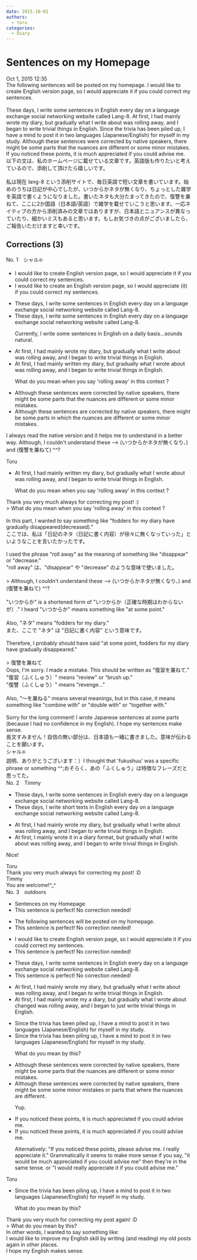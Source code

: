 ```yaml
---
date: 2015-10-01
authors:
  - toru
categories:
  - Diary
---
```


<h1 id="subject_show">Sentences on my Homepage</h1>
<div class="date">Oct 1, 2015 12:35</div>
<div id="post"><div id="body_show_ori">
The following sentences will be posted on my homepage. I would like to create English version page, so I would appreciate it if you could correct my sentences.<br/><br/>These days, I write some sentences in English every day on a language exchange social networking website called Lang-8.  At first, I had mainly wrote my diary, but gradually what I write about was rolling away, and I began to write trivial things in English. Since the trivia has been piled up, I have a mind to post it in two languages (Japanese/English) for myself in my study. Although these sentences were corrected by native speakers, there might be some parts that the nuances are different or some minor mistakes. If you noticed these points, it is much appreciated if you could advise me.
</div></div>

<!-- more -->

<div id="post_ja"><div id="body_show_mo">
以下の文は、私のホームページに載せている文章です。英語版も作りたいと考えているので、添削して頂けたら嬉しいです。<br/><br/>私は現在 lang-8 という添削サイトで、毎日英語で短い文章を書いています。始めのうちは日記が中心でしたが、いつからかネタが無くなり、ちょっとした雑学を英語で書くようになりました。書いたネタも大分たまってきたので、復讐を兼ねて、ここに2か国語（日本語/英語）で雑学を載せていこうと思います。一応ネイティブの方から添削済みの文章ではありますが、日本語とニュアンスが異なっていたり、細かいミスもあると思います。もしお気づきの点がございましたら、ご報告いただけますと幸いです。
</div></div>

## Corrections (3)
<div id="block"><div class="first_name"> No. 1　<span class="just_name">シャル❇️</span></div><div id="block2">
<ul class="correction_field">
<li class="incorrect">I would like to create English version page, so I would appreciate it if you could correct my sentences.</li>
<li class="corrected correct">
I would like to create an English version page, so I would appreciate (it) if you could correct my sentences.
</li>
</ul>
<ul class="correction_field">
<li class="incorrect">These days, I write some sentences in English every day on a language exchange social networking website called Lang-8.</li>
<li class="corrected correct">
These days, I write some sentences in English every day on a language exchange social networking website called Lang-8.
<p class="correction_comment">Currently, I write some sentences in English on a daily basis...sounds natural.</p>
</li>
</ul>
<ul class="correction_field">
<li class="incorrect">At first, I had mainly wrote my diary, but gradually what I write about was rolling away, and I began to write trivial things in English.</li>
<li class="corrected correct">
At first, I had mainly written my diary, but gradually what I wrote about was rolling away, and I began to write trivial things in English.
<p class="correction_comment">What do you mean when you say 'rolling away' in this context ?</p>
</li>
</ul>
<ul class="correction_field">
<li class="incorrect">Although these sentences were corrected by native speakers, there might be some parts that the nuances are different or some minor mistakes.</li>
<li class="corrected correct">
Although these sentences are corrected by native speakers, there might be some parts in which the nuances are different or some minor mistakes.
</li>
</ul>
<p class="comment_small">
 I always read the native version and it helps me to understand in a better way. Although, I couldn't understand these --&gt;  (いつからかネタが無くなり、) and (復讐を兼ねて) ^^?
</p>

</div><div class="name"><span class="just_name">Toru</span><br><div class="quote_field"><ul class="correction_field">
<li class="corrected correct">
At first, I had mainly written my diary, but gradually what I wrote about was rolling away, and I began to write trivial things in English.
<p class="correction_comment">
What do you mean when you say 'rolling away' in this context ?
</p>
</li>
</ul></div>
Thank you very much always for correcting my post! :)<br/>&gt; What do you mean when you say 'rolling away' in this context ?<br/><br/>In this part, I wanted to say something like "fodders for my diary have gradually disappeared(decreased)."<br/>ここでは、私は「日記のネタ（日記に書く内容）が徐々に無くなっていった」といようなことを言いたかったです。<br/><br/>I used the phrase "roll away" as the meaning of something like "disappear" or "decrease."<br/>"roll away" は、"disappear" や "decrease" のような意味で使いました。<br/><br/>&gt; Although, I couldn't understand these --&gt; (いつからかネタが無くなり、) and (復讐を兼ねて) ^^?<br/><br/>"いつからか" is a shortened form of "いつからか（正確な時期はわからないが）." I heard "いつからか" means something like "at some point."<br/><br/>Also, "ネタ" means "fodders for my diary."<br/>また、ここで "ネタ" は "日記に書く内容" という意味です。<br/><br/>Therefore, I probably should have said "at some point, fodders for my diary have gradually disappeared."<br/><br/>&gt; 復讐を兼ねて<br/>Oops, I'm sorry. I made a mistake. This should be written as "復習を兼ねて."<br/>"復習（ふくしゅう）" means "review" or "brush up." <br/>"復讐（ふくしゅう）" means "revenge..."<br/><br/>Also, "～を兼ねる" means several meanings, but in this case, it means something like "combine with" or "double with" or "together with."<br/><br/>Sorry for the long comment! I wrote Japanese sentences at some parts (because I had no confidence in my English). I hope my sentences make sense.<br/>長文すみません！自信の無い部分は、日本語も一緒に書きました。意味が伝わることを願います。
</div>
<div class="name"><span class="just_name">シャル❇️</span><br>
説明、ありがとうございます：）I thought that 'fukushuu' was a specific phrase or something ^^;おそらく、あの「ふくしゅう」は特徴なフレーズだと思ってた。
</div>
</div>
<div id="block"><div class="first_name"> No. 2　<span class="just_name">Timmy</span></div><div id="block2">
<ul class="correction_field">
<li class="incorrect">These days, I write some sentences in English every day on a language exchange social networking website called Lang-8.</li>
<li class="corrected correct">
These days, I write <span class="f_blue">short texts</span> in English every day on a language exchange social networking website called Lang-8.
</li>
</ul>
<ul class="correction_field">
<li class="incorrect">At first, I had mainly wrote my diary, but gradually what I write about was rolling away, and I began to write trivial things in English.</li>
<li class="corrected correct">
At first, I mainly wrote <span class="f_blue">it in a</span> diary <span class="f_blue">format</span>, but gradually what I write about was rolling away, and I began to write trivial things in English.
</li>
</ul>
<p class="comment_small">
 Nice!
</p>

</div><div class="name"><span class="just_name">Toru</span><br>
Thank you very much always for correcting my post! :D
</div>
<div class="name"><span class="just_name">Timmy</span><br>
You are welcome!^_^
</div>
</div>
<div id="block"><div class="first_name"> No. 3　<span class="just_name">outdoors</span></div><div id="block2">
<ul class="correction_field">
<li class="incorrect">Sentences on my Homepage</li>
<li class="corrected perfect">This sentence is perfect! No correction needed!</li>
</ul>
<ul class="correction_field">
<li class="incorrect">The following sentences will be posted on my homepage.</li>
<li class="corrected perfect">This sentence is perfect! No correction needed!</li>
</ul>
<ul class="correction_field">
<li class="incorrect">I would like to create English version page, so I would appreciate it if you could correct my sentences.</li>
<li class="corrected perfect">This sentence is perfect! No correction needed!</li>
</ul>
<ul class="correction_field">
<li class="incorrect">These days, I write some sentences in English every day on a language exchange social networking website called Lang-8.</li>
<li class="corrected perfect">This sentence is perfect! No correction needed!</li>
</ul>
<ul class="correction_field">
<li class="incorrect">At first, I had mainly wrote my diary, but gradually what I write about was rolling away, and I began to write trivial things in English.</li>
<li class="corrected correct">
At first, I <span class="sline">had</span> mainly wrote <span class="sline">my</span> <span class="f_blue">a </span>diary, but gradually what I wr<span class="f_blue">o</span>te about <span class="f_blue">changed</span> <span class="sline">was rolling away</span>, and I began to <span class="f_blue">just </span>write trivial things in English.
</li>
</ul>
<ul class="correction_field">
<li class="incorrect">Since the trivia has been piled up, I have a mind to post it in two languages (Japanese/English) for myself in my study.</li>
<li class="corrected correct">
Since the trivia has been pil<span class="f_blue">ing</span> up, I have a mind to post it in two languages (Japanese/English) for myself in my study.
<p class="correction_comment">What do you mean by this?</p>
</li>
</ul>
<ul class="correction_field">
<li class="incorrect">Although these sentences were corrected by native speakers, there might be some parts that the nuances are different or some minor mistakes.</li>
<li class="corrected correct">
Although these sentences were corrected by native speakers, there might be <span class="sline">some</span> some minor mistakes or<span class="f_blue"> </span>parts <span class="sline">that</span> <span class="f_blue">where </span>the nuances are different.
<p class="correction_comment">Yup.</p>
</li>
</ul>
<ul class="correction_field">
<li class="incorrect">If you noticed these points, it is much appreciated if you could advise me.</li>
<li class="corrected correct">
If you noticed these points, it is much appreciated if you could advise me.
<p class="correction_comment">Alternatively: "If you noticed these points, please advise me. I really appreciate it." Grammatically it seems to make more sense if you say, "it would be much appreciated if you could advise me" then they're in the same tense. or "I would really appreciate it if you could advise me."</p>
</li>
</ul>
</div><div class="name"><span class="just_name">Toru</span><br><div class="quote_field"><ul class="correction_field">
<li class="corrected correct">
Since the trivia has been pil<span class="f_blue">ing</span> up, I have a mind to post it in two languages (Japanese/English) for myself in my study.
<p class="correction_comment">
What do you mean by this?
</p>
</li>
</ul></div>
Thank you very much for correcting my post again! :D<br/>&gt; What do you mean by this?<br/>In other words, I wanted to say something like:<br/>I would like to improve my English skill by writing (and reading) my old posts again in other places.<br/>I hope my English makes sense.
</div>
</div>
